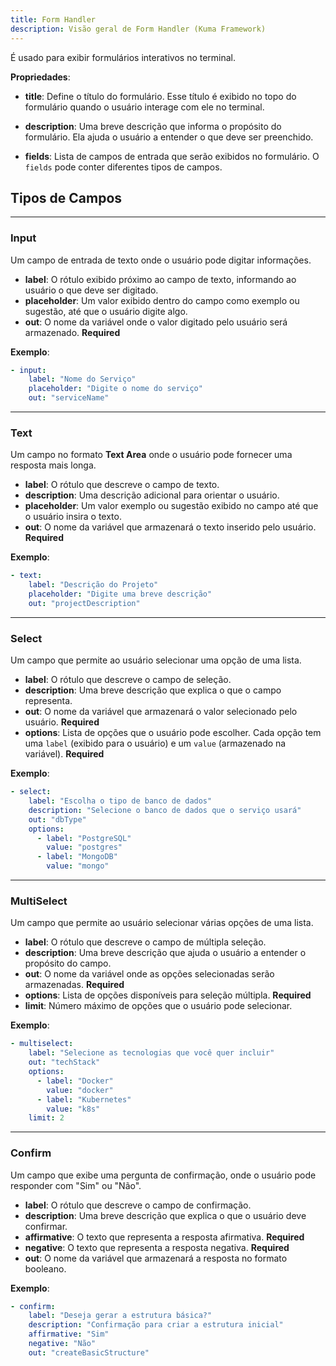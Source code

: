 ```yaml
---
title: Form Handler
description: Visão geral de Form Handler (Kuma Framework)
---
```



É usado para exibir formulários interativos no terminal.

**Propriedades**:

- **title**: Define o título do formulário. Esse título é exibido no topo do formulário quando o usuário interage com ele no terminal.


- **description**: Uma breve descrição que informa o propósito do formulário. Ela ajuda o usuário a entender o que deve ser preenchido.


- **fields**: Lista de campos de entrada que serão exibidos no formulário. O `fields` pode conter diferentes tipos de campos.

## Tipos de Campos

---

### Input
Um campo de entrada de texto onde o usuário pode digitar informações.

- **label**: O rótulo exibido próximo ao campo de texto, informando ao usuário o que deve ser digitado.
- **placeholder**: Um valor exibido dentro do campo como exemplo ou sugestão, até que o usuário digite algo.
- **out**: O nome da variável onde o valor digitado pelo usuário será armazenado. **Required**

**Exemplo**:
```yaml
- input:
    label: "Nome do Serviço"
    placeholder: "Digite o nome do serviço"
    out: "serviceName"
```

---


  ### Text
  Um campo no formato **Text Area** onde o usuário pode fornecer uma resposta mais longa.

  - **label**: O rótulo que descreve o campo de texto.
  - **description**: Uma descrição adicional para orientar o usuário.
  - **placeholder**: Um valor exemplo ou sugestão exibido no campo até que o usuário insira o texto.
  - **out**: O nome da variável que armazenará o texto inserido pelo usuário. **Required**

  **Exemplo**:
  ```yaml
  - text:
      label: "Descrição do Projeto"
      placeholder: "Digite uma breve descrição"
      out: "projectDescription"
  ```

---

  ### Select
  Um campo que permite ao usuário selecionar uma opção de uma lista.

  - **label**: O rótulo que descreve o campo de seleção.
  - **description**: Uma breve descrição que explica o que o campo representa.
  - **out**: O nome da variável que armazenará o valor selecionado pelo usuário. **Required**
  - **options**: Lista de opções que o usuário pode escolher. Cada opção tem uma `label` (exibido para o usuário) e um `value` (armazenado na variável). **Required**

  **Exemplo**:
  ```yaml
  - select:
      label: "Escolha o tipo de banco de dados"
      description: "Selecione o banco de dados que o serviço usará"
      out: "dbType"
      options:
        - label: "PostgreSQL"
          value: "postgres"
        - label: "MongoDB"
          value: "mongo"
  ```

---

  ### MultiSelect
  Um campo que permite ao usuário selecionar várias opções de uma lista.

  - **label**: O rótulo que descreve o campo de múltipla seleção.
  - **description**: Uma breve descrição que ajuda o usuário a entender o propósito do campo.
  - **out**: O nome da variável onde as opções selecionadas serão armazenadas. **Required**
  - **options**: Lista de opções disponíveis para seleção múltipla. **Required**
  - **limit**: Número máximo de opções que o usuário pode selecionar.

  **Exemplo**:
  ```yaml
  - multiselect:
      label: "Selecione as tecnologias que você quer incluir"
      out: "techStack"
      options:
        - label: "Docker"
          value: "docker"
        - label: "Kubernetes"
          value: "k8s"
      limit: 2
  ```

---

  ### Confirm
  Um campo que exibe uma pergunta de confirmação, onde o usuário pode responder com "Sim" ou "Não".

  - **label**: O rótulo que descreve o campo de confirmação.
  - **description**: Uma breve descrição que explica o que o usuário deve confirmar.
  - **affirmative**: O texto que representa a resposta afirmativa. **Required**
  - **negative**: O texto que representa a resposta negativa. **Required**
  - **out**: O nome da variável que armazenará a resposta no formato booleano.

  **Exemplo**:
  ```yaml
  - confirm:
      label: "Deseja gerar a estrutura básica?"
      description: "Confirmação para criar a estrutura inicial"
      affirmative: "Sim"
      negative: "Não"
      out: "createBasicStructure"
  ```